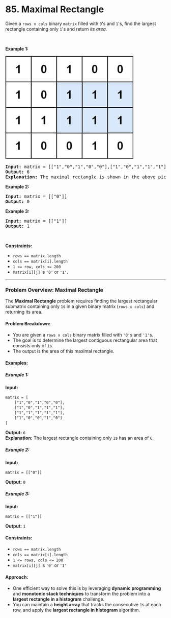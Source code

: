 # 85. Maximal Rectangle

<p>Given a <code>rows x cols</code>&nbsp;binary <code>matrix</code> filled with <code>0</code>'s and <code>1</code>'s, find the largest rectangle containing only <code>1</code>'s and return <em>its area</em>.</p>

<p>&nbsp;</p>
<p><strong class="example">Example 1:</strong></p>
<img alt="" style="width: 402px; height: 322px;" src="img/85-1.jpg">
<pre><strong>Input:</strong> matrix = [["1","0","1","0","0"],["1","0","1","1","1"],["1","1","1","1","1"],["1","0","0","1","0"]]
<strong>Output:</strong> 6
<strong>Explanation:</strong> The maximal rectangle is shown in the above picture.
</pre>

<p><strong class="example">Example 2:</strong></p>

<pre><strong>Input:</strong> matrix = [["0"]]
<strong>Output:</strong> 0
</pre>

<p><strong class="example">Example 3:</strong></p>

<pre><strong>Input:</strong> matrix = [["1"]]
<strong>Output:</strong> 1
</pre>

<p>&nbsp;</p>
<p><strong>Constraints:</strong></p>

<ul>
	<li><code>rows == matrix.length</code></li>
	<li><code>cols == matrix[i].length</code></li>
	<li><code>1 &lt;= row, cols &lt;= 200</code></li>
	<li><code>matrix[i][j]</code> is <code>'0'</code> or <code>'1'</code>.</li>
</ul>

---

### Problem Overview: Maximal Rectangle

The **Maximal Rectangle** problem requires finding the largest rectangular submatrix containing only `1`s in a given binary matrix (`rows x cols`) and returning its area.

#### Problem Breakdown:
- You are given a `rows x cols` binary matrix filled with `'0'`s and `'1'`s.
- The goal is to determine the largest contiguous rectangular area that consists only of `1`s.
- The output is the area of this maximal rectangle.

#### Examples:
##### Example 1:
**Input:**  
```
matrix = [
    ["1","0","1","0","0"],
    ["1","0","1","1","1"],
    ["1","1","1","1","1"],
    ["1","0","0","1","0"]
]
```
**Output:** `6`  
**Explanation:** The largest rectangle containing only `1`s has an area of `6`.

##### Example 2:
**Input:**  
```
matrix = [["0"]]
```
**Output:** `0`

##### Example 3:
**Input:**  
```
matrix = [["1"]]
```
**Output:** `1`

#### Constraints:
- `rows == matrix.length`
- `cols == matrix[i].length`
- `1 <= rows, cols <= 200`
- `matrix[i][j]` is `'0'` or `'1'`

#### Approach:
- One efficient way to solve this is by leveraging **dynamic programming** and **monotonic stack techniques** to transform the problem into a **largest rectangle in a histogram** challenge.
- You can maintain a **height array** that tracks the consecutive `1`s at each row, and apply the **largest rectangle in histogram** algorithm.
